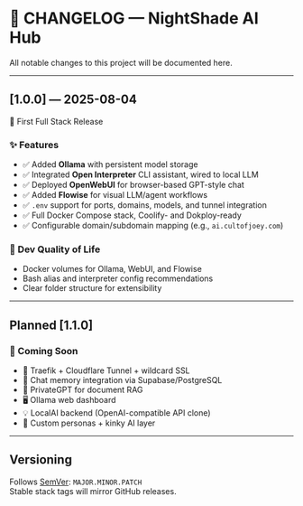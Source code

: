 # 🧠 CHANGELOG — NightShade AI Hub

All notable changes to this project will be documented here.

---

## [1.0.0] — 2025-08-04
🚀 First Full Stack Release

### ✨ Features
- ✅ Added **Ollama** with persistent model storage
- ✅ Integrated **Open Interpreter** CLI assistant, wired to local LLM
- ✅ Deployed **OpenWebUI** for browser-based GPT-style chat
- ✅ Added **Flowise** for visual LLM/agent workflows
- ✅ `.env` support for ports, domains, models, and tunnel integration
- ✅ Full Docker Compose stack, Coolify- and Dokploy-ready
- ✅ Configurable domain/subdomain mapping (e.g., `ai.cultofjoey.com`)

### 🧪 Dev Quality of Life
- Docker volumes for Ollama, WebUI, and Flowise
- Bash alias and interpreter config recommendations
- Clear folder structure for extensibility

---

## Planned [1.1.0]
### 🔮 Coming Soon
- 🔐 Traefik + Cloudflare Tunnel + wildcard SSL
- 🧾 Chat memory integration via Supabase/PostgreSQL
- 🧠 PrivateGPT for document RAG
- 🖥️ Ollama web dashboard
- 💡 LocalAI backend (OpenAI-compatible API clone)
- 🧙 Custom personas + kinky AI layer

---

## Versioning
Follows [SemVer](https://semver.org/): `MAJOR.MINOR.PATCH`  
Stable stack tags will mirror GitHub releases.
